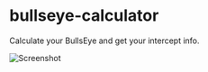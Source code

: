 bullseye-calculator
===================

Calculate your BullsEye and get your intercept info.

![Screenshot](http://i.imgur.com/gqjv2zq.png)
